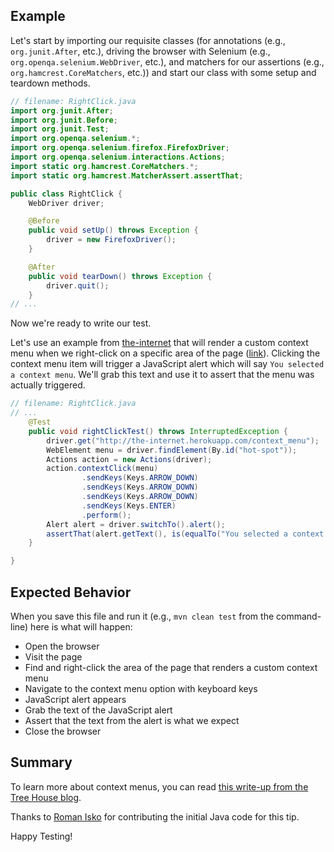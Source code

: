 ## Example

Let's start by importing our requisite classes (for annotations (e.g., `org.junit.After`, etc.), driving the browser with Selenium (e.g., `org.openqa.selenium.WebDriver`, etc.), and matchers for our assertions (e.g., `org.hamcrest.CoreMatchers`, etc.)) and start our class with some setup and teardown methods.

```java
// filename: RightClick.java
import org.junit.After;
import org.junit.Before;
import org.junit.Test;
import org.openqa.selenium.*;
import org.openqa.selenium.firefox.FirefoxDriver;
import org.openqa.selenium.interactions.Actions;
import static org.hamcrest.CoreMatchers.*;
import static org.hamcrest.MatcherAssert.assertThat;

public class RightClick {
    WebDriver driver;

    @Before
    public void setUp() throws Exception {
        driver = new FirefoxDriver();
    }

    @After
    public void tearDown() throws Exception {
        driver.quit();
    }
// ...
```

Now we're ready to write our test.

Let's use an example from [the-internet](https://github.com/tourdedave/the-internet) that will render a custom context menu when we right-click on a specific area of the page ([link](http://the-internet.herokuapp.com/context_menu)).
Clicking the context menu item will trigger a JavaScript alert which will say `You selected a context menu`. We'll grab this text and use it to assert that the menu was actually triggered.

```java
// filename: RightClick.java
// ...
    @Test
    public void rightClickTest() throws InterruptedException {
        driver.get("http://the-internet.herokuapp.com/context_menu");
        WebElement menu = driver.findElement(By.id("hot-spot"));
        Actions action = new Actions(driver);
        action.contextClick(menu)
                .sendKeys(Keys.ARROW_DOWN)
                .sendKeys(Keys.ARROW_DOWN)
                .sendKeys(Keys.ARROW_DOWN)
                .sendKeys(Keys.ENTER)
                .perform();
        Alert alert = driver.switchTo().alert();
        assertThat(alert.getText(), is(equalTo("You selected a context menu")));
    }

}
```

## Expected Behavior

When you save this file and run it (e.g., `mvn clean test` from the command-line) here is what will happen:

+ Open the browser
+ Visit the page
+ Find and right-click the area of the page that renders a custom context menu
+ Navigate to the context menu option with keyboard keys
+ JavaScript alert appears
+ Grab the text of the JavaScript alert
+ Assert that the text from the alert is what we expect
+ Close the browser

## Summary

To learn more about context menus, you can read [this write-up from the Tree House blog](http://blog.teamtreehouse.com/building-html5-context-menus).

Thanks to [Roman Isko](https://github.com/RomanIsko) for contributing the initial Java code for this tip.

Happy Testing!

